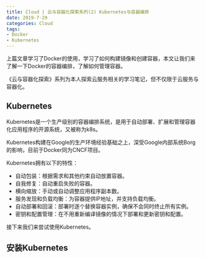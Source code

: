 ```yaml
---
title: Cloud | 云与容器化探索系列(2) Kubernetes与容器编排
date: 2019-7-29
categories: Cloud
tags:
- Docker
- Kubernetes
---
```


上篇文章学习了Docker的使用，学习了如何构建镜像和创建容器，本文让我们来了解一下Docker的容器编排，了解如何管理容器。

《云与容器化探索》系列为本人探索云服务相关的学习笔记，但不仅限于云服务与容器化。

<!-- more -->

## Kubernetes

Kubernetes是一个生产级别的容器编排系统，是用于自动部署、扩展和管理容器化应用程序的开源系统，又被称为k8s。

Kubernetes构建在Google的生产环境经验基础之上，深受Google内部系统Borg的影响，目前于Docker同为CNCF项目。

Kubernetes拥有以下的特性：

* 自动包装：根据需求和其他约束自动放置容器。
* 自我修复：自动重启失败的容器。
* 横向缩放：手动或自动调整应用程序副本数。
* 服务发现和负载均衡：为容器提供IP地址，并支持负载均衡。
* 自动部署和回滚：部署时逐个替换容器实例，确保不会同时终止所有实例。
* 密钥和配置管理：在不用重新编译镜像的情况下部署和更新密钥和配置。

接下来我们来尝试使用Kubernetes。

## 安装Kubernetes

